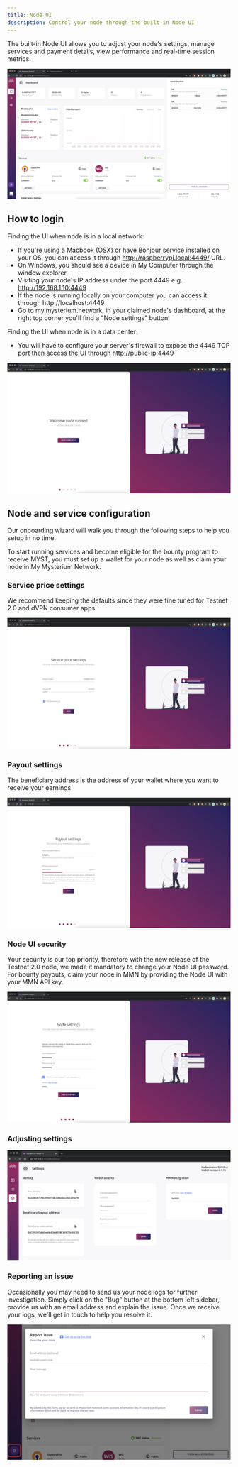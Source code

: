 ```yaml
---
title: Node UI
description: Control your node through the built-in Node UI
---
```


The built-in Node UI allows you to adjust your node's settings, manage services and payment details, view performance and real-time session metrics.

<div style="text-align:center">
  <img src="../../images/node-ui/node-ui-dashboard.png" alt="Dashboard" class="screenshot">
</div>

## How to login

Finding the UI when node is in a local network:
- If you're using a Macbook (OSX) or have Bonjour service installed on your OS, you can access it through http://raspberrypi.local:4449/ URL.
- On Windows, you should see a device in My Computer through the window explorer.
- Visiting your node's IP address under the port 4449 e.g. http://192.168.1.10:4449
- If the node is running locally on your computer you can access it through http://localhost:4449
- Go to my.mysterium.network, in your claimed node's dashboard, at the right top corner you'll find a "Node settings" button.

Finding the UI when node is in a data center:
- You will have to configure your server's firewall to expose the 4449 TCP port then access the UI through http://public-ip:4449

<div style="text-align:center">
  <img src="../../images/node-ui/welcome.png" alt="Welcome" class="screenshot">
</div>

## Node and service configuration

Our onboarding wizard will walk you through the following steps to help you setup in no time.

To start running services and become eligible for the bounty program to receive MYST, you must set up a wallet for your node as well as claim your node in My Mysterium Network.

### Service price settings

We recommend keeping the defaults since they were fine tuned for Testnet 2.0 and dVPN consumer apps. 

<div style="text-align:center">
  <img src="../../images/node-ui/pricing.png" alt="Pricing settings" class="screenshot" />
</div>

### Payout settings

The beneficiary address is the address of your wallet where you want to receive your earnings.

<div style="text-align:center">
  <img src="../../images/node-ui/payout.png" alt="Payout settings" class="screenshot" />
</div>

### Node UI security

Your security is our top priority, therefore with the new release of the Testnet 2.0 node, we made it mandatory to change your Node UI password.
For bounty payouts, claim your node in MMN by providing the Node UI with your MMN API key.

<div style="text-align:center">
  <img src="../../images/node-ui/password.png" alt="Password change" class="screenshot" />
</div>


### Adjusting settings

<div style="text-align:center">
  <img src="../../images/node-ui/settings.png" alt="Settings" class="screenshot">
</div>

### Reporting an issue

Occasionally you may need to send us your node logs for further investigation.
Simply click on the "Bug" button at the bottom left sidebar, provide us with an email address and explain the issue. Once we receive your logs, we'll get in touch to help you resolve it.

<div style="text-align:center">
  <img src="../../images/node-ui/issue-report.png" alt="Report issue" class="screenshot" />
</div>
